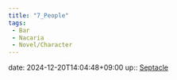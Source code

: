 ```yaml
---
title: "7_People"
tags:
 - Bar
 - Nacaria
 - Novel/Character
---
```


date: 2024-12-20T14:04:48+09:00
up:: [Septacle](Septacle.md)


